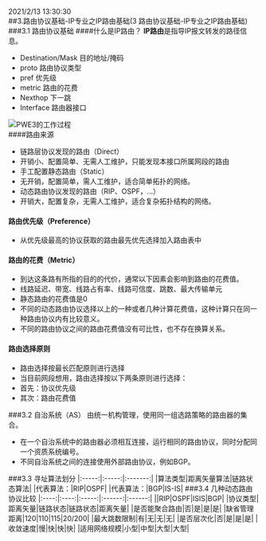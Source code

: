 2021/2/13 13:30:30  
##3.路由协议基础-IP专业之IP路由基础(3 路由协议基础-IP专业之IP路由基础)
###3.1 路由协议基础
####什么是IP路由？
**IP路由**是指导IP报文转发的路径信息。

 * Destination/Mask 目的地址/掩码
 * proto 路由协议类型
 * pref 优先级
 * metric 路由的花费
 * Nexthop 下一跳
 * Interface 路由器接口

 ![PWE3的工作过程](../image/1.png)  
####路由来源
 * 链路层协议发现的路由（Direct）
  * 开销小、配置简单、无需人工维护，只能发现本接口所属网段的路由
 * 手工配置静态路由（Static）
  * 无开销，配置简单，需人工维护，适合简单拓扑的网络。
 * 动态路由协议发现的路由（RIP、OSPF，...）
  * 开销大，配置复杂，无需人工维护，适合复杂拓扑结构的网络。
 #### 路由优先级（Preference）
 * 从优先级最高的协议获取的路由最先优先选择加入路由表中
 
#### 路由的花费（Metric）
 * 到达这条路有所指的目的的代价，通常以下因素会影响到路由的花费值。
  * 线路延迟、带宽、线路占有率、线路可信度、跳数、最大传输单元
 * 静态路由的花费值是0
 * 不同的动态路由协议选择以上的一种或者几种计算花费值，这种计算只在同一种路由协议内有比较意义。
 * 不同的路由协议之间的路由花费值没有可比性，也不存在换算关系。

#### 路由选择原则
 * 路由选择按最长匹配原则进行选择
 * 当目前网段想用，路由选择按以下两条原则进行选择：
  * 首先：协议优先级
  * 其次：路由花费值

###3.2 自治系统（AS）
由统一机构管理，使用同一组选路策略的路由器的集合。
 * 在一个自治系统中的路由器必须相互连接，运行相同的路由协议，同时分配同一个资质系统编号。
 * 不同自治系统之间的连接使用外部路由协议，例如BGP。

###3.3 寻址算法划分
|:-----:|:-----:|:-------:|
|算法类型|距离矢量算法|链路状态算法|
|代表算法：|RIP|OSPF|
|代表算法：|BGP|IS-IS|
###3.4 几种动态路由协议比较
|:----:|:----:|:-----:|:------:|:------:|
||RIP|OSPF|ISIS|BGP|
|协议类型|距离矢量|链路状态|链路状态|距离矢量|
|是否能聚合路由|否|是|是|是|
|缺省管理距离|120|110|115|20/200|
|最大跳数限制|有|无|无|无|
|是否层次化|否|是|是|是|
|收敛速度|慢|快|快|快|
|适用网络规模|小型|中型|大型|大型|